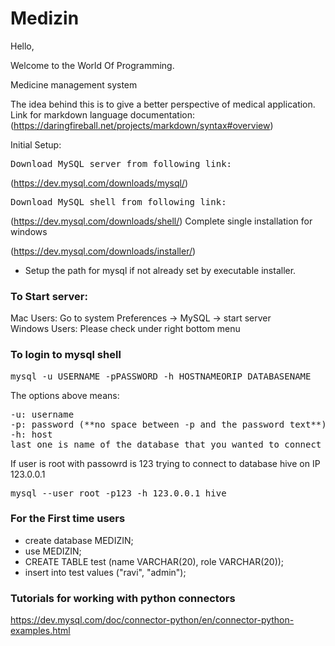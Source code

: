 # Medizin
Hello,

Welcome to the World Of Programming.


Medicine management system

The idea behind this is to give a better perspective of medical application.
<br>Link for markdown language documentation:
(https://daringfireball.net/projects/markdown/syntax#overview)

Initial Setup:
<pre>
Download MySQL server from following link: 
</pre>
(https://dev.mysql.com/downloads/mysql/)
<pre>
Download MySQL shell from following link:
</pre>
(https://dev.mysql.com/downloads/shell/)
Complete single installation for windows <br>

(https://dev.mysql.com/downloads/installer/)
- Setup the path for mysql if not already set by executable installer.

### To Start server:
Mac Users: Go to system Preferences -> MySQL -> start server <br>
Windows Users: Please check under right bottom menu

### To login to mysql shell
<pre>mysql -u USERNAME -pPASSWORD -h HOSTNAMEORIP DATABASENAME </pre> 
The options above means:
<pre>
-u: username
-p: password (**no space between -p and the password text**)
-h: host
last one is name of the database that you wanted to connect
</pre>
If user is root with passowrd is 123 trying to connect to database hive on IP 123.0.0.1
<pre>mysql --user root -p123 -h 123.0.0.1 hive</pre>  

### For the First time users
- create database MEDIZIN; 
- use MEDIZIN;
- CREATE TABLE test (name VARCHAR(20), role VARCHAR(20));
- insert into test values ("ravi", "admin");

### Tutorials for working with python connectors
https://dev.mysql.com/doc/connector-python/en/connector-python-examples.html
